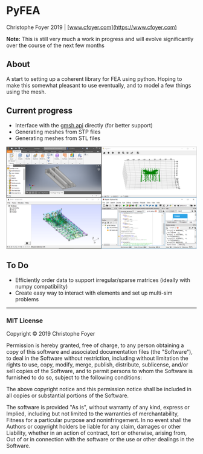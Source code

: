 # PyFEA

Christophe Foyer 2019 | [www.cfoyer.com](https://www.cfoyer.com)

__Note:__ This is still very much a work in progress and will evolve significantly over the course of the next few months

## About
A start to setting up a coherent library for FEA using python. 
Hoping to make this somewhat pleasant to use eventually, and to model a few things using the mesh.

## Current progress
- Interface with the [gmsh api](https://gitlab.onelab.info/gmsh/gmsh/blob/master/api/gmsh.py) directly (for better support)
- Generating meshes from STP files
- Generating meshes from STL files

![Current state](screenshots/meshing.png)

## To Do
- Efficiently order data to support irregular/sparse matrices (ideally with numpy compatibility)
- Create easy way to interact with elements and set up multi-sim problems

______

### MIT License

Copyright © 2019 Christophe Foyer

Permission is hereby granted, free of charge, to any person obtaining a copy
of this software and associated documentation files (the "Software"), to deal
in the Software without restriction, including without limitation the rights
to use, copy, modify, merge, publish, distribute, sublicense, and/or sell
copies of the Software, and to permit persons to whom the Software is
furnished to do so, subject to the following conditions:

The above copyright notice and this permission notice shall be included in all
copies or substantial portions of the Software.

The software is provided "As is", without warranty of any kind, express or
Implied, including but not limited to the warranties of merchantability,
Fitness for a particular purpose and noninfringement. In no event shall the
Authors or copyright holders be liable for any claim, damages or other
Liability, whether in an action of contract, tort or otherwise, arising from,
Out of or in connection with the software or the use or other dealings in the
Software.

